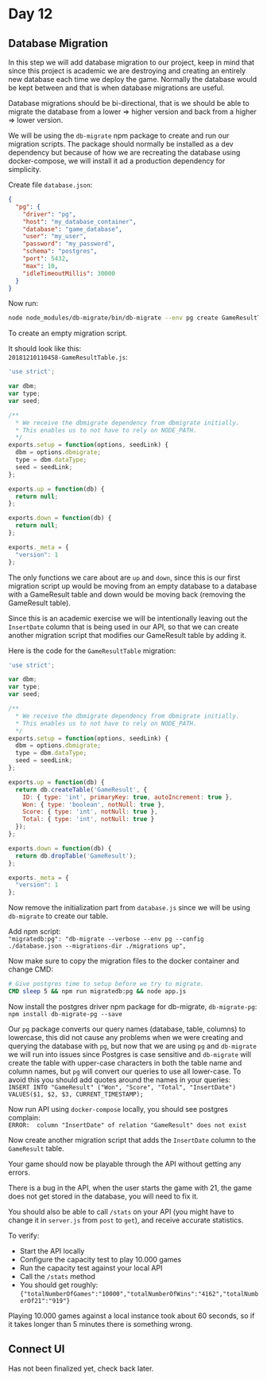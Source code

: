 # Day 12

## Database Migration

In this step we will add database migration to our project, keep in mind that since
this project is academic we are destroying and creating an entirely new database each
time we deploy the game. Normally the database would be kept between and that is when
database migrations are useful.

Database migrations should be bi-directional, that is we should be able to migrate
the database from a lower => higher version and back from a higher => lower version.

We will be using the `db-migrate` npm package to create and run our migration scripts.
The package should normally be installed as a dev dependency but because of how we are
recreating the database using docker-compose, we will install it ad a production 
dependency for simplicity.

Create file `database.json`:
```json
{
  "pg": {
    "driver": "pg",
    "host": "my_database_container",
    "database": "game_database",
    "user": "my_user",
    "password": "my_password",
    "schema": "postgres",
    "port": 5432,
    "max": 10,
    "idleTimeoutMillis": 30000
  }
}
```

Now run:
```bash
node node_modules/db-migrate/bin/db-migrate --env pg create GameResultTable
```
To create an empty migration script.

It should look like this:\
`20181210110458-GameResultTable.js`:
```javascript
'use strict';

var dbm;
var type;
var seed;

/**
  * We receive the dbmigrate dependency from dbmigrate initially.
  * This enables us to not have to rely on NODE_PATH.
  */
exports.setup = function(options, seedLink) {
  dbm = options.dbmigrate;
  type = dbm.dataType;
  seed = seedLink;
};

exports.up = function(db) {
  return null;
};

exports.down = function(db) {
  return null;
};

exports._meta = {
  "version": 1
};
```

The only functions we care about are `up` and `down`, since this is our first migration
script up would be moving from an empty database to a database with a GameResult table
and down would be moving back (removing the GameResult table).

Since this is an academic exercise we will be intentionally leaving out the `InsertDate`
column that is being used in our API, so that we can create another migration script
that modifies our GameResult table by adding it.

Here is the code for the `GameResultTable` migration:
```javascript
'use strict';

var dbm;
var type;
var seed;

/**
  * We receive the dbmigrate dependency from dbmigrate initially.
  * This enables us to not have to rely on NODE_PATH.
  */
exports.setup = function(options, seedLink) {
  dbm = options.dbmigrate;
  type = dbm.dataType;
  seed = seedLink;
};

exports.up = function(db) {
  return db.createTable('GameResult', {
    ID: { type: 'int', primaryKey: true, autoIncrement: true },
    Won: { type: 'boolean', notNull: true },
    Score: { type: 'int', notNull: true },
    Total: { type: 'int', notNull: true }
  });  
};

exports.down = function(db) {
  return db.dropTable('GameResult');
};

exports._meta = {
  "version": 1
};
```

Now remove the initialization part from `database.js` since we will be using `db-migrate`
to create our table.

Add npm script:\
`"migratedb:pg": "db-migrate --verbose --env pg --config ./database.json --migrations-dir ./migrations up",`

Now make sure to copy the migration files to the docker container and change CMD:
```dockerfile
# Give postgres time to setup before we try to migrate.
CMD sleep 5 && npm run migratedb:pg && node app.js
```

Now install the postgres driver npm package for db-migrate, `db-migrate-pg`:\
`npm install db-migrate-pg --save`

Our `pg` package converts our query names (database, table, columns) to lowercase, this
did not cause any problems when we were creating and querying the database with `pg`, but
now that we are using `pg` and `db-migrate` we will run into issues since Postgres is
case sensitive and `db-migrate` will create the table with upper-case characters in both
the table name and column names, but `pg` will convert our queries to use all lower-case.
To avoid this you should add quotes around the names in your queries:\
`INSERT INTO "GameResult" ("Won", "Score", "Total", "InsertDate") VALUES($1, $2, $3, CURRENT_TIMESTAMP);`

Now run API using `docker-compose` locally, you should see postgres complain:\
`ERROR:  column "InsertDate" of relation "GameResult" does not exist`

Now create another migration script that adds the `InsertDate` column to the `GameResult`
table.

Your game should now be playable through the API without getting any errors.

There is a bug in the API, when the user starts the game with 21, the game does not get
stored in the database, you will need to fix it.

You should also be able to call `/stats` on your API (you might have to change it in `server.js`
from `post` to `get`), and receive accurate statistics.

To verify:
- Start the API locally
- Configure the capacity test to play 10.000 games
- Run the capacity test against your local API
- Call the `/stats` method
- You should get roughly: \
`{"totalNumberOfGames":"10000","totalNumberOfWins":"4162","totalNumberOf21":"919"}`

Playing 10.000 games against a local instance took about 60 seconds, so if it takes
longer than 5 minutes there is something wrong.

## Connect UI

Has not been finalized yet, check back later.
